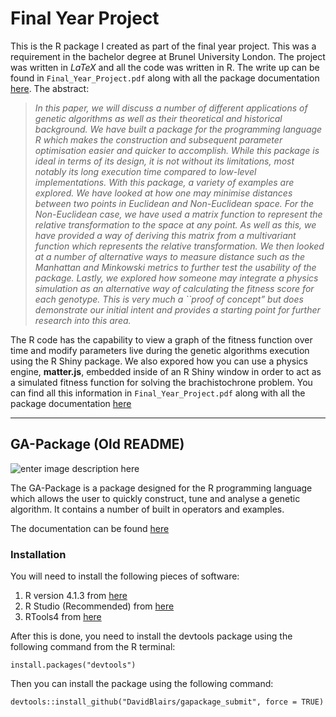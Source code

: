 # Final Year Project
This is the R package I created as part of the final year project. This was a requirement in the bachelor degree at Brunel University London. The project was written in $LaTeX$ and all the code was written in R. The write up can be found in `Final_Year_Project.pdf` along with all the package documentation [here](https://davidblairs.github.io/). The abstract:

><em>In this paper, we will discuss a number of different applications of genetic algorithms as well as their theoretical and historical background. We have built a package for the programming language R which makes the construction and subsequent parameter optimisation easier and quicker to accomplish. While this package is ideal in terms of its design, it is not without its limitations, most notably its long execution time compared to low-level implementations. With this package, a variety of examples are explored. We have looked at how one may minimise distances between two points in Euclidean and Non-Euclidean space. For the Non-Euclidean case, we have used a matrix function to represent the relative transformation to the space at any point. As well as this, we have provided a way of deriving this matrix from a multivariant function which represents the relative transformation.  We then looked at a number of alternative ways to measure distance such as the Manhattan and Minkowski metrics to further test the usability of the package. Lastly, we explored how someone may integrate a physics simulation as an alternative way of calculating the fitness score for each genotype. This is very much a ``proof of concept” but does demonstrate our initial intent and provides a starting point for further research into this area. </em>

The R code has the capability to view a graph of the fitness function over time and modify parameters live during the genetic algorithms execution using the R Shiny package. We also expored how you can use a physics engine, **matter.js**, embedded inside of an R Shiny window in order to act as a simulated fitness function for solving the brachistochrone problem. You can find all this information in `Final_Year_Project.pdf` along with all the package documentation [here](https://davidblairs.github.io/) 

---
## GA-Package (Old README)

![enter image description here](https://raw.githubusercontent.com/DavidBlairs/gapackage_submit/main/docs/ga_package_logo.png)

The GA-Package is a package designed for the R programming language which allows the user to quickly construct, tune and analyse a genetic algorithm. It contains a number of built in operators and examples. 

The documentation can be found [here](https://davidblairs.github.io/) 

###   Installation

You will need to install the following pieces of software: 
 1. R version 4.1.3 from [here](https://cran.r-project.org/bin/windows/base/)
 2. R Studio (Recommended) from [here](https://www.rstudio.com/products/rstudio/download/#download)
 3. RTools4 from [here](https://cran.r-project.org/bin/windows/Rtools/rtools40.html)

After this is done, you need to install the devtools package using the following command from the R terminal: 

    install.packages("devtools")
Then you can install the package using the following command: 

    devtools::install_github("DavidBlairs/gapackage_submit", force = TRUE)
